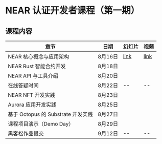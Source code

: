# NEAR 认证开发者课程（第一期）

## 课程内容


章节 | 日期 | 幻灯片 | 视频
-- | -- | -- | --
NEAR 核心概念与应用架构 | 8月16日 | [link]() | [link]()
NEAR Rust 智能合约开发 | 8月18日 | | 
NEAR API 与工具介绍 | 8月20日 | | 
在线答疑时间 | 8月22日 | -- | --
NEAR NFT 开发实践 | 8月23日 | | 
Aurora 应用开发实践 | 8月25日 | | 
基于 Octopus 的 Substrate 开发实践 | 8月27日 | | 
课程项目演示（Demo Day） | 8月29日 | | 
黑客松作品提交 | 9月12日 | -- | --





